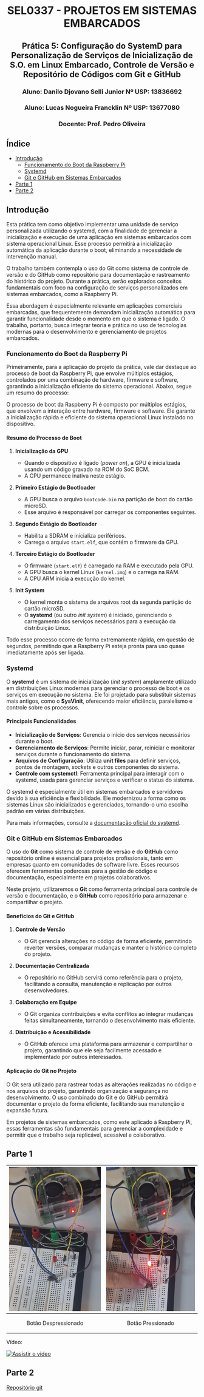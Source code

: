 <div align="center">
  
# SEL0337 - PROJETOS EM SISTEMAS EMBARCADOS
## Prática 5: Configuração do SystemD para Personalização de Serviços de Inicialização de S.O. em Linux Embarcado, Controle de Versão e Repositório de Códigos com Git e GitHub

### Aluno: Danilo Djovano Selli Junior Nº USP: 13836692
### Aluno: Lucas Nogueira Francklin Nº USP: 13677080

### Docente:	Prof. Pedro Oliveira
</div>


## Índice
- [Introdução](#Introdução)
    - [Funcionamento do Boot da Raspberry Pi](#Funcionamento-do-Boot-da-Raspberry-Pi)
    - [Systemd](#Systemd)
    - [Git e GitHub em Sistemas Embarcados](#Git-e-GitHub-em-Sistemas-Embarcados)
- [Parte 1](#Parte-1)
- [Parte 2](#Parte-2)

## Introdução
Esta prática tem como objetivo implementar uma unidade de serviço personalizada utilizando o systemd, com a finalidade de gerenciar a inicialização e execução de uma aplicação em sistemas embarcados com sistema operacional Linux. Esse processo permitirá a inicialização automática da aplicação durante o boot, eliminando a necessidade de intervenção manual.

O trabalho também contempla o uso do Git como sistema de controle de versão e do GitHub como repositório para documentação e rastreamento do histórico do projeto. Durante a prática, serão explorados conceitos fundamentais com foco na configuração de serviços personalizados em sistemas embarcados, como a Raspberry Pi.

Essa abordagem é especialmente relevante em aplicações comerciais embarcadas, que frequentemente demandam inicialização automática para garantir funcionalidade desde o momento em que o sistema é ligado. O trabalho, portanto, busca integrar teoria e prática no uso de tecnologias modernas para o desenvolvimento e gerenciamento de projetos embarcados.

### Funcionamento do Boot da Raspberry Pi

Primeiramente, para a aplicação do projeto da prática, vale dar destaque ao processo de boot da Raspberry Pi, que envolve múltiplos estágios, controlados por uma combinação de hardware, firmware e software, garantindo a inicialização eficiente do sistema operacional. Abaixo, segue um resumo do processo:

O processo de boot da Raspberry Pi é composto por múltiplos estágios, que envolvem a interação entre hardware, firmware e software. Ele garante a inicialização rápida e eficiente do sistema operacional Linux instalado no dispositivo.  

#### Resumo do Processo de Boot  

1. **Inicialização da GPU**  
   - Quando o dispositivo é ligado (*power on*), a GPU é inicializada usando um código gravado na ROM do SoC BCM.  
   - A CPU permanece inativa neste estágio.  

2. **Primeiro Estágio do Bootloader**  
   - A GPU busca o arquivo `bootcode.bin` na partição de boot do cartão microSD.  
   - Esse arquivo é responsável por carregar os componentes seguintes.  

3. **Segundo Estágio do Bootloader**  
   - Habilita a SDRAM e inicializa periféricos.  
   - Carrega o arquivo `start.elf`, que contém o firmware da GPU.  

4. **Terceiro Estágio do Bootloader**  
   - O firmware (`start.elf`) é carregado na RAM e executado pela GPU.  
   - A GPU busca o kernel Linux (`kernel.img`) e o carrega na RAM.  
   - A CPU ARM inicia a execução do kernel.  

5. **Init System**  
   - O kernel monta o sistema de arquivos root da segunda partição do cartão microSD.  
   - O **systemd** (ou outro *init system*) é iniciado, gerenciando o carregamento dos serviços necessários para a execução da distribuição Linux.  

Todo esse processo ocorre de forma extremamente rápida, em questão de segundos, permitindo que a Raspberry Pi esteja pronta para uso quase imediatamente após ser ligada.


### Systemd  

O **systemd** é um sistema de inicialização (*init system*) amplamente utilizado em distribuições Linux modernas para gerenciar o processo de boot e os serviços em execução no sistema. Ele foi projetado para substituir sistemas mais antigos, como o **SysVinit**, oferecendo maior eficiência, paralelismo e controle sobre os processos.  

#### Principais Funcionalidades  

- **Inicialização de Serviços**: Gerencia o início dos serviços necessários durante o boot.  
- **Gerenciamento de Serviços**: Permite iniciar, parar, reiniciar e monitorar serviços durante o funcionamento do sistema.  
- **Arquivos de Configuração**: Utiliza **unit files** para definir serviços, pontos de montagem, *sockets* e outros componentes do sistema.  
- **Controle com systemctl**: Ferramenta principal para interagir com o systemd, usada para gerenciar serviços e verificar o status do sistema.

O systemd é especialmente útil em sistemas embarcados e servidores devido à sua eficiência e flexibilidade. Ele modernizou a forma como os sistemas Linux são inicializados e gerenciados, tornando-o uma escolha padrão em várias distribuições.  

Para mais informações, consulte a [documentação oficial do systemd](https://freedesktop.org/wiki/Software/systemd/). 


### Git e GitHub em Sistemas Embarcados  

O uso do **Git** como sistema de controle de versão e do **GitHub** como repositório online é essencial para projetos profissionais, tanto em empresas quanto em comunidades de software livre. Esses recursos oferecem ferramentas poderosas para a gestão de código e documentação, especialmente em projetos colaborativos. 

Neste projeto, utilizaremos o **Git** como ferramenta principal para controle de versão e documentação, e o **GitHub** como repositório para armazenar e compartilhar o projeto.  

#### Benefícios do Git e GitHub  

1. **Controle de Versão**  
   - O Git gerencia alterações no código de forma eficiente, permitindo reverter versões, comparar mudanças e manter o histórico completo do projeto.  

2. **Documentação Centralizada**  
   - O repositório no GitHub servirá como referência para o projeto, facilitando a consulta, manutenção e replicação por outros desenvolvedores.  

3. **Colaboração em Equipe**  
   - O Git organiza contribuições e evita conflitos ao integrar mudanças feitas simultaneamente, tornando o desenvolvimento mais eficiente.  

4. **Distribuição e Acessibilidade**  
   - O GitHub oferece uma plataforma para armazenar e compartilhar o projeto, garantindo que ele seja facilmente acessado e implementado por outros interessados.  

#### Aplicação do Git no Projeto 

O Git será utilizado para rastrear todas as alterações realizadas no código e nos arquivos do projeto, garantindo organização e segurança no desenvolvimento. O uso combinado do Git e do GitHub permitirá documentar o projeto de forma eficiente, facilitando sua manutenção e expansão futura.  

Em projetos de sistemas embarcados, como este aplicado à Raspberry Pi, essas ferramentas são fundamentais para gerenciar a complexidade e permitir que o trabalho seja replicável, acessível e colaborativo.  


## Parte 1

<div align="center">

| <img src="Docs/BotãoDespre.jpeg" width="300" height="380" /> | <img src="Docs/BotãoPress.jpeg" width="300" height="380" /> |
| ------------------------------------------------------------ | ---------------------------------------------------------- |
| <p align="center">Botão Despressionado</p>                    | <p align="center">Botão Pressionado</p>                    |

</div>

Vídeo:



[![Assistir o vídeo](https://via.placeholder.com/640x360.png?text=Assistir+ao+vídeo)](https://raw.githubusercontent.com/DaniloSelli/SEL0337/main/Docs/VideoInit.mp4)

## Parte 2
  

[Repositório git](https://github.com/DaniloSelli/SEL0337.git)
